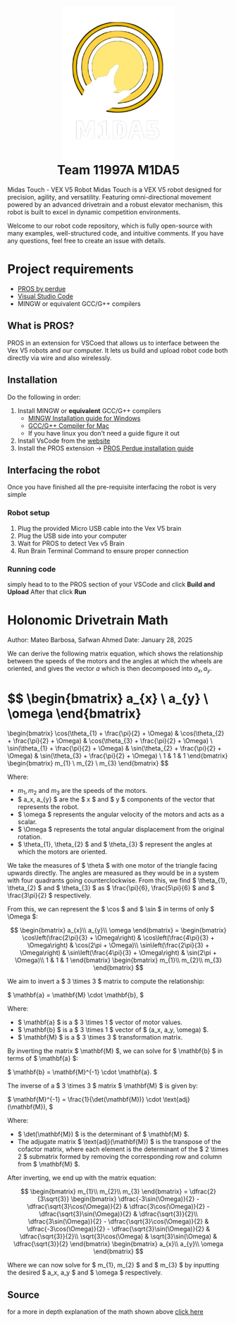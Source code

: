 <h1 align="center">
   <img src="https://github.com/BloorVex-11997/midas-touch-2025/blob/main/midas-logo.png" width=256></img>
   <br>
   Team 11997A M1DA5
</h1>
<p>
   Midas Touch - VEX V5 Robot Midas Touch is a VEX V5 robot designed for precision, agility, and versatility. Featuring omni-directional movement powered by an advanced drivetrain and a robust elevator mechanism, this robot is built to excel in dynamic competition environments. 
</p>
<p>
   Welcome to our robot code repository, which is fully open-source with many examples, well-structured code, and intuitive comments. If you have any questions, feel free to create an issue with details.
</p>


#   Project requirements
- [PROS by perdue](https://marketplace.visualstudio.com/items?itemName=sigbots.pros)
- [Visual Studio Code](https://code.visualstudio.com/download)
- MINGW or equivalent GCC/G++ compilers


## What is PROS?
PROS in an extension for VSCoed that allows us to interface between the Vex V5 robots and our computer. It lets us build and upload robot code both directly via wire and also wirelessly.


## Installation
Do the following in order:
1. Install MINGW or **equivalent** GCC/G++ compilers 
   - [MINGW Installation guide for Windows](https://www.youtube.com/watch?v=sXW2VLrQ3Bs)
   - [GCC/G++ Compiler for Mac](https://www.youtube.com/watch?v=wY24ehH6mC0)
   - If you have linux you don't need a guide figure it out
2. Install VsCode from the [website](https://code.visualstudio.com)
3. Install the PROS extension -> [PROS Perdue installation guide](https://pros.cs.purdue.edu/v5/getting-started/)


## Interfacing the robot 
Once you have finished all the pre-requisite interfacing the robot is very simple

### Robot setup
1. Plug the provided Micro USB cable into the Vex V5 brain
2. Plug the USB side into your computer
3. Wait for PROS to detect Vex v5 Brain
4. Run Brain Terminal Command to ensure proper connection

### Running code
simply head to to the PROS section of your VSCode and click 
**Build and Upload**
After that click **Run**

# Holonomic Drivetrain Math

Author: Mateo Barbosa, Safwan Ahmed 
Date: January 28, 2025

We can derive the following matrix equation, which shows the relationship between the speeds of the motors and the angles at which the wheels are oriented, and gives the vector $a$ which is then decomposed into $a_x, a_{y}$.

$$
\begin{bmatrix}
a_{x} \\
a_{y} \\
\omega
\end{bmatrix}
=
\begin{bmatrix}
\cos(\theta_{1} + \frac{\pi}{2} + \Omega) & \cos(\theta_{2} + \frac{\pi}{2} + \Omega) & \cos(\theta_{3} + \frac{\pi}{2} + \Omega) \\
\sin(\theta_{1} + \frac{\pi}{2} + \Omega) & \sin(\theta_{2} + \frac{\pi}{2} + \Omega) & \sin(\theta_{3} + \frac{\pi}{2} + \Omega) \\
1 & 1 & 1
\end{bmatrix}
\begin{bmatrix}
m_{1} \\
m_{2} \\
m_{3}
\end{bmatrix}
$$

Where:

- $m_{1}, m_{2}$ and $m_{3}$ are the speeds of the motors.
- $ a_x, a_{y} $ are the $ x $ and $ y $ components of the vector that represents the robot.
- $ \omega $ represents the angular velocity of the motors and acts as a scalar.
- $ \Omega $ represents the total angular displacement from the original rotation.
- $ \theta_{1}, \theta_{2} $ and $ \theta_{3} $ represent the angles at which the motors are oriented.

We take the measures of $ \theta $ with one motor of the triangle facing upwards directly. The angles are measured as they would be in a system with four quadrants going counterclockwise. From this, we find $ \theta_{1}, \theta_{2} $ and $ \theta_{3} $ as $ \frac{\pi}{6}, \frac{5\pi}{6} $ and $ \frac{3\pi}{2} $ respectively.

From this, we can represent the $ \cos $ and $ \sin $ in terms of only $ \Omega $:

$$
\begin{bmatrix}
a_{x}\\
a_{y}\\
\omega
\end{bmatrix} = 
\begin{bmatrix}
\cos\left(\frac{2\pi}{3} + \Omega\right) & \cos\left(\frac{4\pi}{3} + \Omega\right) & \cos(2\pi + \Omega)\\
\sin\left(\frac{2\pi}{3} + \Omega\right) & \sin\left(\frac{4\pi}{3} + \Omega\right) & \sin(2\pi + \Omega)\\
1 & 1 & 1
\end{bmatrix}
\begin{bmatrix}
m_{1}\\
m_{2}\\
m_{3}
\end{bmatrix}
$$

We aim to invert a $ 3 \times 3 $ matrix to compute the relationship:

$
\mathbf{a} = \mathbf{M} \cdot \mathbf{b},
$

Where:

- $ \mathbf{a} $ is a $ 3 \times 1 $ vector of motor values.
- $ \mathbf{b} $ is a $ 3 \times 1 $ vector of $ (a_x, a_y, \omega) $.
- $ \mathbf{M} $ is a $ 3 \times 3 $ transformation matrix.

By inverting the matrix $ \mathbf{M} $, we can solve for $ \mathbf{b} $ in terms of $ \mathbf{a} $:

$
\mathbf{b} = \mathbf{M}^{-1} \cdot \mathbf{a}.
$

The inverse of a $ 3 \times 3 $ matrix $ \mathbf{M} $ is given by:

$
\mathbf{M}^{-1} = \frac{1}{\det(\mathbf{M})} \cdot \text{adj}(\mathbf{M}),
$

Where:

- $ \det(\mathbf{M}) $ is the determinant of $ \mathbf{M} $.
- The adjugate matrix $ \text{adj}(\mathbf{M}) $ is the transpose of the cofactor matrix, where each element is the determinant of the $ 2 \times 2 $ submatrix formed by removing the corresponding row and column from $ \mathbf{M} $.

After inverting, we end up with the matrix equation:

$$
\begin{bmatrix}
m_{1}\\
m_{2}\\
m_{3}
\end{bmatrix} = 
\dfrac{2}{3\sqrt{3}}
\begin{bmatrix}
\dfrac{-3\sin(\Omega)}{2} - \dfrac{\sqrt{3}\cos(\Omega)}{2} & \dfrac{3\cos(\Omega)}{2} - \dfrac{\sqrt{3}\sin(\Omega)}{2} & \dfrac{\sqrt{3}}{2}\\
\dfrac{3\sin(\Omega)}{2} - \dfrac{\sqrt{3}\cos(\Omega)}{2} & \dfrac{-3\cos(\Omega)}{2} - \dfrac{\sqrt{3}\sin(\Omega)}{2} & \dfrac{\sqrt{3}}{2}\\
\sqrt{3}\cos(\Omega) & \sqrt{3}\sin(\Omega) & \dfrac{\sqrt{3}}{2}
\end{bmatrix}
\begin{bmatrix}
a_{x}\\
a_{y}\\
\omega
\end{bmatrix}
$$

Where we can now solve for $ m_{1}, m_{2} $ and $ m_{3} $ by inputting the desired $ a_x, a_y $ and $ \omega $ respectively.







## Source

for a more in depth explanation of the math shown above [click here](https://youtu.be/ULQLD6VvXio?si=WE3N78HXeV3rWSJp)